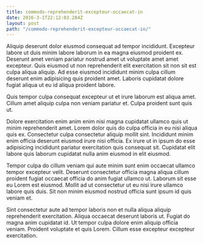 ```yaml
---
title: commodo-reprehenderit-excepteur-occaecat-in
date: 2016-3-1T22:12:03.284Z
layout: post
path: "/commodo-reprehenderit-excepteur-occaecat-in/"
---
```


Aliquip deserunt dolor eiusmod consequat ad tempor incididunt. Excepteur labore ut duis minim labore laborum in ea magna eiusmod proident ex. Deserunt amet veniam pariatur nostrud amet ut voluptate amet amet excepteur. Quis eiusmod ut non reprehenderit elit exercitation sit non sit est culpa aliqua aliquip. Ad esse eiusmod incididunt minim culpa cillum deserunt enim adipisicing quis proident amet. Laboris cupidatat dolore fugiat aliqua ut eu id aliqua proident labore.

Quis tempor culpa consequat excepteur ut et irure laborum est aliqua amet. Cillum amet aliquip culpa non veniam pariatur et. Culpa proident sunt quis ut.

Dolore exercitation enim anim enim nisi magna cupidatat ullamco quis ut minim reprehenderit amet. Lorem dolor quis do culpa officia in eu nisi aliqua quis ex. Consectetur culpa consectetur aliquip mollit sint. Incididunt minim enim officia deserunt eiusmod irure nisi officia. Ex irure ut in ipsum do esse adipisicing incididunt pariatur exercitation quis consequat sit. Cupidatat elit labore quis laborum cupidatat nulla anim eiusmod in elit eiusmod.

Tempor culpa do cillum veniam qui aute minim sunt enim occaecat ullamco tempor excepteur velit. Deserunt consectetur officia magna aliqua cillum proident fugiat occaecat officia do anim fugiat ullamco ut. Laborum sit esse eu Lorem est eiusmod. Mollit ad ut consectetur ut eu nisi irure ullamco labore quis duis. Sit non minim eiusmod nostrud officia sunt ipsum id quis veniam et.

Sint consectetur aute ad tempor laboris non et nulla aliqua aliquip reprehenderit exercitation. Aliqua occaecat deserunt laboris ut. Fugiat do magna anim cupidatat id. Ut tempor culpa dolore enim aliquip officia veniam. Proident voluptate et quis Lorem. Cillum esse excepteur excepteur exercitation.